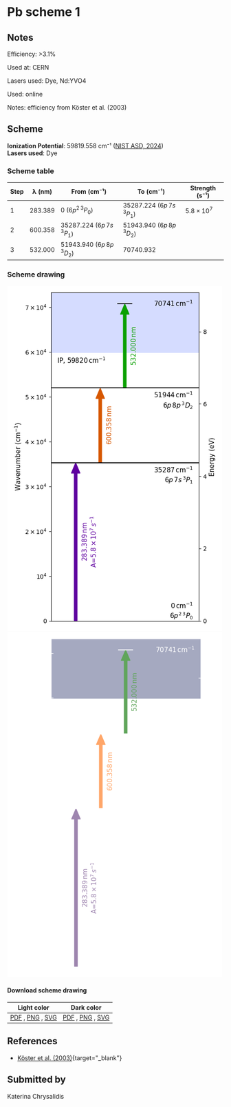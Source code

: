 # Pb scheme 1

## Notes

Efficiency: >3.1%

Used at: CERN

Lasers used: Dye, Nd:YVO4

Used: online

Notes: efficiency from Köster et al. (2003)





## Scheme

**Ionization Potential**: 59819.558 cm⁻¹ ([NIST ASD, 2024](https://www.nist.gov/pml/atomic-spectra-database))  
**Lasers used**: Dye

### Scheme table

| Step | λ (nm)  |           From (cm⁻¹)           |            To (cm⁻¹)            |   Strength (s⁻¹)    |
| ---- | ------- | ------------------------------- | ------------------------------- | ------------------- |
| 1    | 283.389 | 0 ($6p^{2}\,^{3}P_{0}$)         | 35287.224 ($6p\,7s\,^{3}P_{1}$) | $5.8 \times 10^{7}$ |
| 2    | 600.358 | 35287.224 ($6p\,7s\,^{3}P_{1}$) | 51943.940 ($6p\,8p\,^{3}D_{2}$) |                     |
| 3    | 532.000 | 51943.940 ($6p\,8p\,^{3}D_{2}$) | 70740.932                       |                     |


### Scheme drawing

![pb scheme, light mode](pb-001/pb-001-light.png#only-light)
![pb scheme, dark mode](pb-001/pb-001-dark-web.png#only-dark)

#### Download scheme drawing

|                                            Light color                                            |                                           Dark color                                           |
| ------------------------------------------------------------------------------------------------- | ---------------------------------------------------------------------------------------------- |
| [PDF](pb-001/pb-001-light.pdf) , [PNG](pb-001/pb-001-light.png) , [SVG](pb-001/pb-001-light.svg)  | [PDF](pb-001/pb-001-dark.pdf) , [PNG](pb-001/pb-001-dark.png) , [SVG](pb-001/pb-001-dark.svg)  |


## References

  - [Köster et al. (2003)](https://doi.org/10.1016/S0168-583X(02)01956-0){target="_blank"}



## Submitted by

Katerina Chrysalidis

